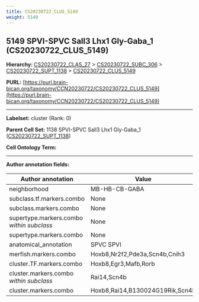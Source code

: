 ```yaml
---
title: CS20230722_CLUS_5149
weight: 5149
---
```

## 5149 SPVI-SPVC Sall3 Lhx1 Gly-Gaba_1 (CS20230722_CLUS_5149)
<b>Hierarchy: </b>
[CS20230722_CLAS_27](../CS20230722_CLAS_27) >
[CS20230722_SUBC_306](../CS20230722_SUBC_306) >
[CS20230722_SUPT_1138](../CS20230722_SUPT_1138) >
[CS20230722_CLUS_5149](../CS20230722_CLUS_5149)

**PURL:** [https://purl.brain-bican.org/taxonomy/CCN20230722/CS20230722_CLUS_5149](https://purl.brain-bican.org/taxonomy/CCN20230722/CS20230722_CLUS_5149)

---


**Labelset:** cluster (Rank: 0)

**Parent Cell Set:** 1138 SPVI-SPVC Sall3 Lhx1 Gly-Gaba_1 ([CS20230722_SUPT_1138](../CS20230722_SUPT_1138))



**Cell Ontology Term:** 

[MARKER GENES.]: #


---

[TRANSFERRED ANNOTATIONS.]: #


[AUTHOR ANNOTATION FIELDS.]: #


**Author annotation fields:**

| Author annotation | Value |
|-------------------|-------|
|neighborhood|MB-HB-CB-GABA|
|subclass.tf.markers.combo|None|
|subclass.markers.combo|None|
|supertype.markers.combo _within subclass_|None|
|supertype.markers.combo|None|
|anatomical_annotation|SPVC SPVI|
|merfish.markers.combo|Hoxb8,Nr2f2,Pde3a,Scn4b,Cnih3|
|cluster.TF.markers.combo|Hoxb8,Egr3,Mafb,Rorb|
|cluster.markers.combo _within subclass_|Rai14,Scn4b|
|cluster.markers.combo|Hoxb8,Rai14,B130024G19Rik,Scn4b|
